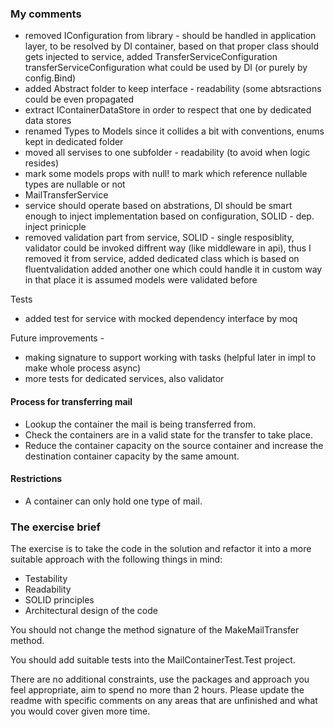 ### My comments
- removed IConfiguration from library - should be handled in application layer, to be resolved by DI container, based on that proper class should gets injected to service, 
	added TransferServiceConfiguration transferServiceConfiguration what could be used by DI (or purely by config.Bind)
- added Abstract folder to keep interface - readability (some abtsractions could be even propagated 
- extract IContainerDataStore in order to respect that one by dedicated data stores
- renamed Types to Models since it collides a bit with conventions, enums kept in dedicated folder
- moved all servises to one subfolder - readability (to avoid when logic resides)
- mark some models props with null! to mark which reference nullable types are nullable or not
- MailTransferService 
 - service should operate based on abstrations, DI should be smart enough to inject implementation based on configuration, SOLID - dep. inject prinicple
 - removed validation part from service, SOLID - single resposiblity, validator could be invoked diffrent way (like middleware in api), thus I removed it from service,
         added dedicated class which is based on fluentvalidation 
		 added another one which could handle it in custom way
 in that place it is assumed models were validated before
 
Tests
- added test for service with mocked dependency interface by moq 

Future improvements -
- making signature to support working with tasks (helpful later in impl to make whole process async)
- more tests for dedicated services, also validator

#### Process for transferring mail

- Lookup the container the mail is being transferred from.
- Check the containers are in a valid state for the transfer to take place.
- Reduce the container capacity on the source container and increase the destination container capacity by the same amount.

#### Restrictions

- A container can only hold one type of mail.


### The exercise brief

The exercise is to take the code in the solution and refactor it into a more suitable approach with the following things in mind:

- Testability
- Readability
- SOLID principles
- Architectural design of the code

You should not change the method signature of the MakeMailTransfer method.

You should add suitable tests into the MailContainerTest.Test project.

There are no additional constraints, use the packages and approach you feel appropriate, aim to spend no more than 2 hours. Please update the readme with specific comments on any areas that are unfinished and what you would cover given more time.

